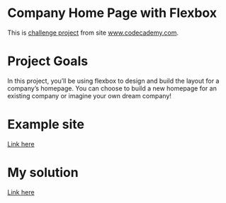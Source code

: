 
# Company Home Page with Flexbox

This is [challenge project](https://www.codecademy.com/journeys/full-stack-engineer/paths/fscj-22-web-development-foundations/tracks/fscj-22-making-a-website-responsive/modules/wdcp-22-company-home-page-be38e936-e406-4870-b4d2-90c2078e78b5/projects/company-page-with-flexbox) from site www.codecademy.com. 

# Project Goals
In this project, you’ll be using flexbox to design and build the layout for a company’s homepage. You can choose to build a new homepage for an existing company or imagine your own dream company!​

# Example site
[Link here](https://content.codecademy.com/PRO/independent-practice-projects/flexbox-business-site/example-site/index.html?_gl=1*1nphdyn*_ga*MTcwNjA4MjYwNy4xNzE1Mjc3MDQx*_ga_3LRZM6TM9L*MTcxNjExNjEwOC4xMC4xLjE3MTYxMTYxMTEuMC4wLjA.)

# My solution 
[Link here](https://matcaban.github.io/codecademy_Company-Home-Page-Flexbox/)
